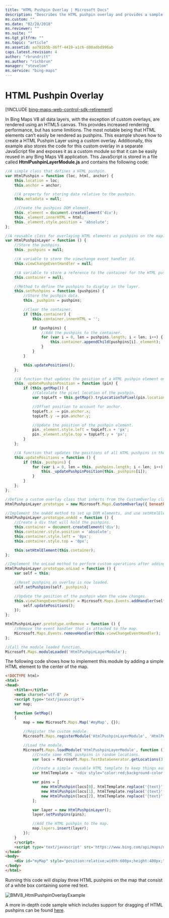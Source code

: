 ```yaml
---
title: "HTML Pushpin Overlay | Microsoft Docs"
description: "Describes the HTML pushpin overlay and provides a sample of the overlay's code and a link that takes you to a more in-depth sample."
ms.custom: ""
ms.date: "02/28/2018"
ms.reviewer: ""
ms.suite: ""
ms.tgt_pltfrm: ""
ms.topic: "article"
ms.assetid: aa781b5b-d6ff-4419-a1c6-d80adbd996ab
caps.latest.revision: 4
author: "rbrundritt"
ms.author: "richbrun"
manager: "stevelom"
ms.service: "bing-maps"
---
```


# HTML Pushpin Overlay

[!INCLUDE [bing-maps-web-control-sdk-retirement](../../../includes/bing-maps-web-control-sdk-retirement.md)]

In Bing Maps V8 all data layers, with the exception of custom overlays, are rendered using an HTML5 canvas. This provides increased rendering performance, but has some limitions. The most notable being that HTML elements can’t easily be rendered as pushpins.
This example shows how to create a HTML Pushpin Layer using a custom overlay. Additionally, this example also stores the code for this custom overlay in a separate JavaScript file and exposes it as a custom module so that it can be easily reused in any Bing Maps V8 application. This JavaScript is stored in a file called **HtmlPushpinLayerModule.js** and contains the following code:

```javascript
//A simple class that defines a HTML pushpin.
var HtmlPushpin = function (loc, html, anchor) {
    this.location = loc;
    this.anchor = anchor;

    //A property for storing data relative to the pushpin.
    this.metadata = null; 

    //Create the pushpins DOM element.
    this._element = document.createElement('div'); 
    this._element.innerHTML = html;
    this._element.style.position = 'absolute';
};

//A reusable class for overlaying HTML elements as pushpins on the map.
var HtmlPushpinLayer = function () {
    //Store the pushpins.
    this._pushpins = null;

    //A variable to store the viewchange event handler id.
    this.viewChangeEventHandler = null;

    //A variable to store a reference to the container for the HTML pushpins.
    this.container = null;

    //Method to define the pushpins to display in the layer.
    this.setPushpins = function (pushpins) {
        //Store the pushpin data.
        this._pushpins = pushpins;

        //Clear the container.
        if (this.container) {
            this.container.innerHTML = '';

            if (pushpins) {
                //Add the pushpins to the container.
                for (var i = 0, len = pushpins.length; i < len; i++) {
                    this.container.appendChild(pushpins[i]._element);
                }
            }
        }

        this.updatePositions();
    };

    //A function that updates the position of a HTML pushpin element on the map.
    this._updatePushpinPosition = function (pin) {
        if (this.getMap()) {
            //Calculate the pixel location of the pushpin.
            var topLeft = this.getMap().tryLocationToPixel(pin.location, Microsoft.Maps.PixelReference.control);

            //Offset position to account for anchor.
            topLeft.x -= pin.anchor.x;
            topLeft.y -= pin.anchor.y;

            //Update the position of the pushpin element.
            pin._element.style.left = topLeft.x + 'px';
            pin._element.style.top = topLeft.y + 'px';
        }
    };

    //A function that updates the positions of all HTML pushpins in the layer.
    this.updatePositions = function () {
        if (this._pushpins) {
            for (var i = 0, len = this._pushpins.length; i < len; i++) {
                this._updatePushpinPosition(this._pushpins[i]);
            }
        }
    };
};

//Define a custom overlay class that inherts from the CustomOverlay class.
HtmlPushpinLayer.prototype = new Microsoft.Maps.CustomOverlay({ beneathLabels: false });

//Implement the onAdd method to set up DOM elements, and use setHtmlElement to bind it with the overlay.
HtmlPushpinLayer.prototype.onAdd = function () {
    //Create a div that will hold the pushpins.
    this.container = document.createElement('div');
    this.container.style.position = 'absolute';
    this.container.style.left = '0px';
    this.container.style.top = '0px';

    this.setHtmlElement(this.container);
};

//Implement the onLoad method to perform custom operations after adding the overlay to the map.
HtmlPushpinLayer.prototype.onLoad = function () {
    var self = this;

    //Reset pushpins as overlay is now loaded.
    self.setPushpins(self._pushpins);

    //Update the position of the pushpin when the view changes.
    this.viewChangeEventHandler = Microsoft.Maps.Events.addHandler(self.getMap(), 'viewchange', function () {
        self.updatePositions();
    });
};

HtmlPushpinLayer.prototype.onRemove = function () {
    //Remove the event handler that is attached to the map.
    Microsoft.Maps.Events.removeHandler(this.viewChangeEventHandler);
};

//Call the module loaded function.
Microsoft.Maps.moduleLoaded('HtmlPushpinLayerModule');
```

The following code shows how to implement this module by adding a simple HTML element to the center of the map.

```html
<!DOCTYPE html>
<html>
<head>
    <title></title>
    <meta charset="utf-8" />
	<script type='text/javascript'>
    var map;

    function GetMap()
    {
        map = new Microsoft.Maps.Map('#myMap', {});

        //Register the custom module.
        Microsoft.Maps.registerModule('HtmlPushpinLayerModule', 'HtmlPushpinLayerModule.js');

        //Load the module.
        Microsoft.Maps.loadModule('HtmlPushpinLayerModule', function () {
            //Create some HTML pushpins in random locations. 
            var locs = Microsoft.Maps.TestDataGenerator.getLocations(3, map.getBounds());

            //Create a simple reusable HTML template to keep things easy.
            var htmlTemplate = '<div style="color:red;background-color:white;width:100px;padding:2px;text-align:center;">{text}</div>';

            var pins = [
                new HtmlPushpin(locs[0], htmlTemplate.replace('{text}', 'Hello World!'), new Microsoft.Maps.Point(50, 12)),
                new HtmlPushpin(locs[1], htmlTemplate.replace('{text}', 'My Pushpin'), new Microsoft.Maps.Point(50, 12)),
                new HtmlPushpin(locs[2], htmlTemplate.replace('{text}', 'HTML Rules!'), new Microsoft.Maps.Point(50, 12))
            ];

            var layer = new HtmlPushpinLayer();
            layer.setPushpins(pins);

            //Add the HTML pushpin to the map.
            map.layers.insert(layer);
        });
    }
    </script>
    <script type='text/javascript' src='https://www.bing.com/api/maps/mapcontrol?callback=GetMap&key=[YOUR_BING_MAPS_KEY]' async defer></script>
</head>
<body>
    <div id="myMap" style="position:relative;width:600px;height:400px;"></div>
</body>
</html>
```

Running this code will display three HTML pushpins on the map that consist of a white box containing some red text.

![BMV8_HtmlPushpinOverlayExample](../../media/bmv8-htmlpushpinoverlayexample.png)

A more in-depth code sample which includes support for dragging of HTML pushpins can be found [here](https://samples.bingmapsportal.com/?search=Html%20Pushpin%20Layer). 